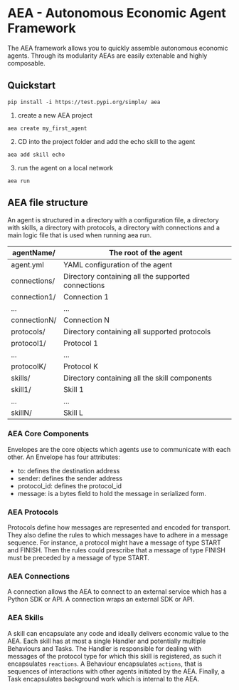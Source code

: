 # AEA - Autonomous Economic Agent Framework

The AEA framework allows you to quickly assemble autonomous economic agents. Through its modularity AEAs are easily extenable and highly composable.

## Quickstart

`
pip install -i https://test.pypi.org/simple/ aea
`

1. create a new AEA project

`
aea create my_first_agent
`

2. CD into the project folder and add the echo skill to the agent

`
aea add skill echo
`

3. run the agent on a local network

`
aea run
`

## AEA file structure

An agent is structured in a directory with a configuration file, a directory with skills, a directory with protocols, a directory with connections and a main logic file that is used when running aea run.

agentName/                                     | The root of the agent
---------------------------------------------- | -----------------------------------------------------------------
agent.yml                                      | YAML configuration of the agent
connections/                                   | Directory containing all the supported connections
  connection1/                                 | Connection 1
  ...                                          | ...
  connectionN/                                 | Connection N
protocols/                                     | Directory containing all supported protocols
  protocol1/                                   | Protocol 1
  ...                                          | ...
  protocolK/                                   | Protocol K
skills/                                        | Directory containing all the skill components
  skill1/                                      | Skill 1
  ...                                          | ...
  skillN/                                      | Skill L

### AEA Core Components

Envelopes are the core objects which agents use to communicate with each other. An Envelope has four attributes:
- to: defines the destination address
- sender: defines the sender address
- protocol_id: defines the protocol_id
- message: is a bytes field to hold the message in serialized form.

### AEA Protocols

Protocols define how messages are represented and encoded for transport. They also define the rules to which messages have to adhere in a message sequence. For instance, a protocol might have a message of type START and FINISH. Then the rules could prescribe that a message of type FINISH must be preceded by a message of type START.

### AEA Connections

A connection allows the AEA to connect to an external service which has a Python SDK or API. A connection wraps an external SDK or API.

### AEA Skills

A skill can encapsulate any code and ideally delivers economic value to the AEA. Each skill has at most a single Handler and potentially multiple Behaviours and Tasks. The Handler is responsible for dealing with messages of the protocol type for which this skill is registered, as such it encapsulates `reactions`. A Behaviour encapsulates `actions`, that is sequences of interactions with other agents initiated by the AEA. Finally, a Task encapsulates background work which is internal to the AEA.
